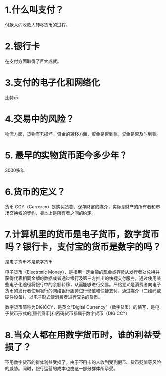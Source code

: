 # 1.什么叫支付？

付款人向收款人转移货币的过程。

# 2.银行卡

 在支付方面取得了巨大成就。

# 3.支付的电子化和网络化

 比特币

# 4.交易中的风险？

 物流方面，货物有无损坏。资金的转移方面，资金是否到账，资金是否及时到账。

# 5. 最早的实物货币距今多少年？

  3000多年

# 6.货币的定义？

 货币 CCY（Currency）是购买货物、保存财富的媒介，实际是财产的所有者和市场交换权的契约，根本上是所有者之间的约定。

# 7.计算机里的货币是电子货币，数字货币吗？银行卡，支付宝的货币是数字的吗？

 是电子货币不是数字货币

  电子货币（Electronic Money），是指用一定金额的现金或存款从发行者处兑换并获得代表相同金额的数据或者通过银行及第三方推出的快捷支付服务，通过使用某些电子化途径将银行中的余额转移，从而能够进行交易。严格意义是消费者向电子货币的发行者使用银行的网络银行服务进行储值和快捷支付，通过媒介（二维码或硬件设备），以电子形式使消费者进行交易的货币。

  数字货币简称为DIGICCY，是英文“Digital Currency”（数字货币）的缩写，是电子货币形式的[替代货币]和密码货币都属于数字货币（DIGICCY）

# 8.当众人都在用数字货币时，谁的利益受损了？

  不用数字货币的群体利益受损了。由于不用卡的人收到受到假币、货币贬值等风险的威胁。同时，银行运营的成本也由这一部分群体所承受。